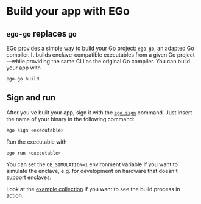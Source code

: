 # Build your app with EGo

## `ego-go` replaces `go`

EGo provides a simple way to build your Go project: `ego-go`, an adapted Go compiler. It builds enclave-compatible executables from a given Go project—while providing the same CLI as the original Go compiler. You can build your app with

```bash
ego-go build
```

## Sign and run

After you've built your app, sign it with the [`ego sign`](../reference/cli.md#ego-sign) command. Just insert the name of your binary in the following command:

```bash
ego sign <executable>
```

Run the executable with

```bash
ego run <executable>
```

You can set the `OE_SIMULATION=1` environment variable if you want to simulate the enclave, e.g. for development on hardware that doesn't support enclaves.

Look at the [example collection](../getting-started/examples.md) if you want to see the build process in action.
